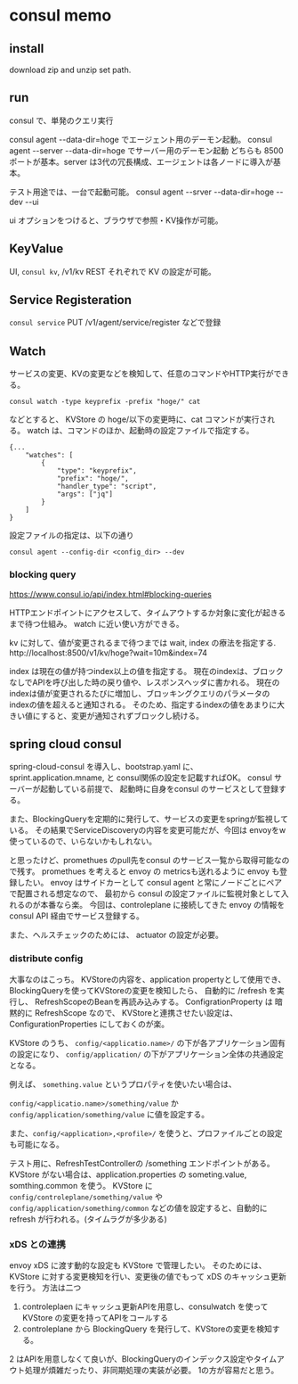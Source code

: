 # consul memo

## install

download zip and unzip set path.

## run

consul <subcommand> で、単発のクエリ実行

consul agent --data-dir=hoge でエージェント用のデーモン起動。
consul agent --server --data-dir=hoge でサーバー用のデーモン起動
どちらも 8500ポートが基本。server は3代の冗長構成、エージェントは各ノードに導入が基本。

テスト用途では、一台で起動可能。
consul agent --srver --data-dir=hoge --dev  --ui

ui オプションをつけると、ブラウザで参照・KV操作が可能。

## KeyValue

UI, `consul kv`, /v1/kv REST それぞれで KV の設定が可能。

## Service Registeration

`consul service`  PUT /v1/agent/service/register などで登録

## Watch

サービスの変更、KVの変更などを検知して、任意のコマンドやHTTP実行ができる。

`consul watch -type keyprefix -prefix "hoge/" cat`

などとすると、 KVStore の hoge/以下の変更時に、cat コマンドが実行される。
watch は、コマンドのほか、起動時の設定ファイルで指定する。

```
{...
    "watches": [
        {
            "type": "keyprefix",
            "prefix": "hoge/",
            "handler_type": "script",
            "args": ["jq"]
        }
    ]
}
```

設定ファイルの指定は、以下の通り
```
consul agent --config-dir <config_dir> --dev
```

### blocking query

https://www.consul.io/api/index.html#blocking-queries

HTTPエンドポイントにアクセスして、タイムアウトするか対象に変化が起きるまで待つ仕組み。
watch に近い使い方ができる。

kv に対して、値が変更されるまで待つまでは wait, index の療法を指定する.
http://localhost:8500/v1/kv/hoge?wait=10m&index=74

index は現在の値が持つindex以上の値を指定する。
現在のindexは、ブロックなしでAPIを呼び出した時の戻り値や、レスポンスヘッダに書かれる。
現在のindexは値が変更されるたびに増加し、ブロッキングクエリのパラメータのindexの値を超えると通知される。
そのため、指定するindexの値をあまりに大きい値にすると、変更が通知されずブロックし続ける。


## spring cloud consul

spring-cloud-consul を導入し、bootstrap.yaml に、sprint.application.mname, と consul関係の設定を記載すればOK。
consul サーバーが起動している前提で、
起動時に自身をconsul のサービスとして登録する。

また、BlockingQueryを定期的に発行して、サービスの変更をspringが監視している。
その結果でServiceDiscoveryの内容を変更可能だが、今回は envoyをw使っているので、いらないかもしれない。

と思ったけど、promethues のpull先をconsul のサービス一覧から取得可能なので残す。
promethues を考えると envoy の metricsも送れるように envoy も登録したい。
envoy はサイドカーとして consul agent と常にノードごとにペアで配置される想定なので、
最初から consul の設定ファイルに監視対象として入れるのが本番なら楽。
今回は、controleplane に接続してきた envoy の情報を consul API 経由でサービス登録する。

また、ヘルスチェックのためには、 actuator の設定が必要。

### distribute config

大事なのはこっち。
KVStoreの内容を、application propertyとして使用でき、BlockingQueryを使ってKVStoreの変更を検知したら、
自動的に /refresh を実行し、 RefreshScopeのBeanを再読み込みする。
ConfigrationProperty は 暗黙的に RefreshScope なので、
KVStoreと連携させたい設定は、 ConfigurationProperties にしておくのが楽。

KVStore のうち、
`config/<applicatio.name>/` の下が各アプリケーション固有の設定になり、
`config/application/` の下がアプリケーション全体の共通設定となる。

例えば、 `something.value` というプロパティを使いたい場合は、

`config/<applicatio.name>/something/value` か
`config/application/something/value` に値を設定する。

また、`config/<application>,<profile>/` を使うと、プロファイルごとの設定も可能になる。

テスト用に、RefreshTestControllerの /something エンドポイントがある。
KVStore がない場合は、application.properties の someting.value, somthing.common を使う。
KVStore に `config/controleplane/something/value` や `config/application/something/common` などの値を設定すると、自動的に refresh が行われる。(タイムラグが多少ある)

### xDS との連携

envoy xDS に渡す動的な設定も KVStore で管理したい。
そのためには、KVStore に対する変更検知を行い、変更後の値でもって xDS のキャッシュ更新を行う。
方法は二つ

1. controleplaen にキャッシュ更新APIを用意し、consulwatch を使ってKVStore の変更を持ってAPIをコールする
2. controleplane から BlockingQuery を発行して、KVStoreの変更を検知する。

2 はAPIを用意しなくて良いが、BlockingQueryのインデックス設定やタイムアウト処理が煩雑だったり、非同期処理の実装が必要。
1の方が容易だと思う。

